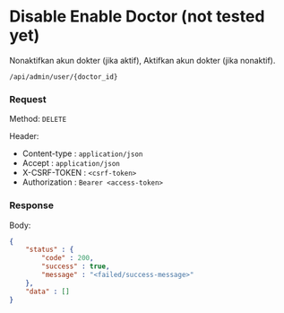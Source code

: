 # Disable Enable Doctor (not tested yet)

Nonaktifkan akun dokter (jika aktif), Aktifkan akun dokter (jika nonaktif).

```
/api/admin/user/{doctor_id}
```

### Request

Method: ``DELETE``

Header:
- Content-type : ``application/json``
- Accept : ``application/json``
- X-CSRF-TOKEN : ``<csrf-token>``
- Authorization : ``Bearer <access-token>``

### Response

Body: 
```json
{
	"status" : {
		"code" : 200,
		"success" : true,
		"message" : "<failed/success-message>"
	},
	"data" : []
}
```

